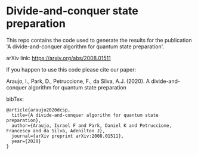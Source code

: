 # Divide-and-conquer state preparation

This repo contains the code used to generate the results for the publication 'A divide-and-conquer algorithm for quantum state preparation'.

arXiv link: https://arxiv.org/abs/2008.01511


If you happen to use this code please cite our paper:

Araujo, I., Park, D., Petruccione, F., da Silva, A.J. (2020). A divide-and-conquer algorithm for quantum state preparation

bibTex:
```
@article{araujo2020dcsp,
  title={A divide-and-conquer algorithm for quantum state preparation},
  author={Araujo, Israel F and Park, Daniel K and Petruccione, Francesco and da Silva, Adenilton J},
  journal={arXiv preprint arXiv:2008.01511},
  year={2020}
}
```
